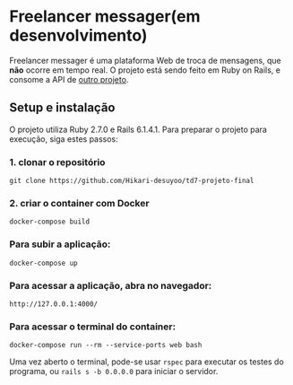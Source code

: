 # Freelancer messager(em desenvolvimento)
Freelancer messager é uma plataforma Web de troca de mensagens, que <b>não</b> ocorre em tempo real. O projeto está sendo feito em Ruby on Rails, e consome a API de [outro projeto](https://github.com/Hikari-desuyoo/td7-projeto-final).

## Setup e instalação
O projeto utiliza Ruby 2.7.0 e Rails 6.1.4.1.
Para preparar o projeto para execução, siga estes passos:
### 1. clonar o repositório
`git clone https://github.com/Hikari-desuyoo/td7-projeto-final`
### 2. criar o container com Docker
`docker-compose build`

### Para subir a aplicação:
`docker-compose up`

### Para acessar a aplicação, abra no navegador:
`http://127.0.0.1:4000/`

### Para acessar o terminal do container: 
`docker-compose run --rm --service-ports web bash`

Uma vez aberto o terminal, pode-se usar `rspec` para executar os testes do programa, ou `rails s -b 0.0.0.0` para iniciar o servidor.